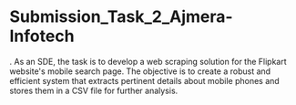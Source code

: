 # Submission_Task_2_Ajmera-Infotech
. As an SDE, the task is to develop a web scraping solution for the Flipkart website's mobile search page. The objective is to create a robust and efficient system that extracts pertinent details about mobile phones and stores them in a CSV file for further analysis.
